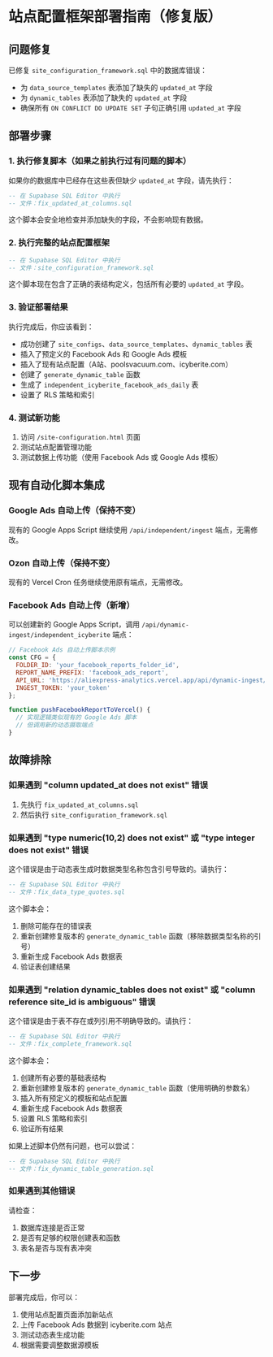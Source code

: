 # 站点配置框架部署指南（修复版）

## 问题修复

已修复 `site_configuration_framework.sql` 中的数据库错误：
- 为 `data_source_templates` 表添加了缺失的 `updated_at` 字段
- 为 `dynamic_tables` 表添加了缺失的 `updated_at` 字段
- 确保所有 `ON CONFLICT DO UPDATE SET` 子句正确引用 `updated_at` 字段

## 部署步骤

### 1. 执行修复脚本（如果之前执行过有问题的脚本）

如果你的数据库中已经存在这些表但缺少 `updated_at` 字段，请先执行：

```sql
-- 在 Supabase SQL Editor 中执行
-- 文件：fix_updated_at_columns.sql
```

这个脚本会安全地检查并添加缺失的字段，不会影响现有数据。

### 2. 执行完整的站点配置框架

```sql
-- 在 Supabase SQL Editor 中执行
-- 文件：site_configuration_framework.sql
```

这个脚本现在包含了正确的表结构定义，包括所有必要的 `updated_at` 字段。

### 3. 验证部署结果

执行完成后，你应该看到：
- 成功创建了 `site_configs`、`data_source_templates`、`dynamic_tables` 表
- 插入了预定义的 Facebook Ads 和 Google Ads 模板
- 插入了现有站点配置（A站、poolsvacuum.com、icyberite.com）
- 创建了 `generate_dynamic_table` 函数
- 生成了 `independent_icyberite_facebook_ads_daily` 表
- 设置了 RLS 策略和索引

### 4. 测试新功能

1. 访问 `/site-configuration.html` 页面
2. 测试站点配置管理功能
3. 测试数据上传功能（使用 Facebook Ads 或 Google Ads 模板）

## 现有自动化脚本集成

### Google Ads 自动上传（保持不变）

现有的 Google Apps Script 继续使用 `/api/independent/ingest` 端点，无需修改。

### Ozon 自动上传（保持不变）

现有的 Vercel Cron 任务继续使用原有端点，无需修改。

### Facebook Ads 自动上传（新增）

可以创建新的 Google Apps Script，调用 `/api/dynamic-ingest/independent_icyberite` 端点：

```javascript
// Facebook Ads 自动上传脚本示例
const CFG = {
  FOLDER_ID: 'your_facebook_reports_folder_id',
  REPORT_NAME_PREFIX: 'facebook_ads_report',
  API_URL: 'https://aliexpress-analytics.vercel.app/api/dynamic-ingest/independent_icyberite',
  INGEST_TOKEN: 'your_token'
};

function pushFacebookReportToVercel() {
  // 实现逻辑类似现有的 Google Ads 脚本
  // 但调用新的动态摄取端点
}
```

## 故障排除

### 如果遇到 "column updated_at does not exist" 错误

1. 先执行 `fix_updated_at_columns.sql`
2. 然后执行 `site_configuration_framework.sql`

### 如果遇到 "type numeric(10,2) does not exist" 或 "type integer does not exist" 错误

这个错误是由于动态表生成时数据类型名称包含引号导致的。请执行：

```sql
-- 在 Supabase SQL Editor 中执行
-- 文件：fix_data_type_quotes.sql
```

这个脚本会：
1. 删除可能存在的错误表
2. 重新创建修复版本的 `generate_dynamic_table` 函数（移除数据类型名称的引号）
3. 重新生成 Facebook Ads 数据表
4. 验证表创建结果

### 如果遇到 "relation dynamic_tables does not exist" 或 "column reference site_id is ambiguous" 错误

这个错误是由于表不存在或列引用不明确导致的。请执行：

```sql
-- 在 Supabase SQL Editor 中执行
-- 文件：fix_complete_framework.sql
```

这个脚本会：
1. 创建所有必要的基础表结构
2. 重新创建修复版本的 `generate_dynamic_table` 函数（使用明确的参数名）
3. 插入所有预定义的模板和站点配置
4. 重新生成 Facebook Ads 数据表
5. 设置 RLS 策略和索引
6. 验证所有结果

如果上述脚本仍然有问题，也可以尝试：

```sql
-- 在 Supabase SQL Editor 中执行
-- 文件：fix_dynamic_table_generation.sql
```

### 如果遇到其他错误

请检查：
1. 数据库连接是否正常
2. 是否有足够的权限创建表和函数
3. 表名是否与现有表冲突

## 下一步

部署完成后，你可以：
1. 使用站点配置页面添加新站点
2. 上传 Facebook Ads 数据到 icyberite.com 站点
3. 测试动态表生成功能
4. 根据需要调整数据源模板
